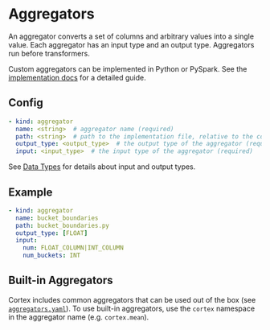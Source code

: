 # Aggregators

An aggregator converts a set of columns and arbitrary values into a single value. Each aggregator has an input type and an output type. Aggregators run before transformers.

Custom aggregators can be implemented in Python or PySpark. See the [implementation docs](../implementations/aggregators.md) for a detailed guide.

## Config

```yaml
- kind: aggregator
  name: <string>  # aggregator name (required)
  path: <string>  # path to the implementation file, relative to the cortex root (default: implementations/aggregators/<name>.py)
  output_type: <output_type>  # the output type of the aggregator (required)
  input: <input_type>  # the input type of the aggregator (required)
```

See [Data Types](data-types.md) for details about input and output types.

## Example

```yaml
- kind: aggregator
  name: bucket_boundaries
  path: bucket_boundaries.py
  output_type: [FLOAT]
  input:
    num: FLOAT_COLUMN|INT_COLUMN
    num_buckets: INT
```

## Built-in Aggregators

Cortex includes common aggregators that can be used out of the box (see <!-- CORTEX_VERSION_MINOR -->[`aggregators.yaml`](https://github.com/cortexlabs/cortex/blob/master/pkg/aggregators/aggregators.yaml)). To use built-in aggregators, use the `cortex` namespace in the aggregator name (e.g. `cortex.mean`).
